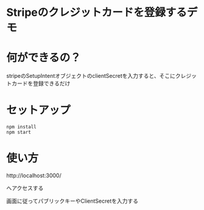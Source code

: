 # Stripeのクレジットカードを登録するデモ

# 何ができるの？

stripeのSetupIntentオブジェクトのclientSecretを入力すると、そこにクレジットカードを登録できるだけ

# セットアップ

```
npm install
npm start
```

# 使い方

http://localhost:3000/

へアクセスする

画面に従ってパブリックキーやClientSecretを入力する
